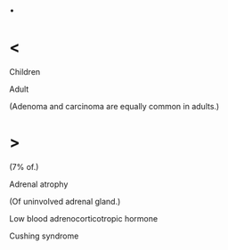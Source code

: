 # .

# <

Children

Adult

(Adenoma and carcinoma are equally common in adults.)

# >

(7% of.)

Adrenal atrophy

(Of uninvolved adrenal gland.)

Low blood adrenocorticotropic hormone

Cushing syndrome
